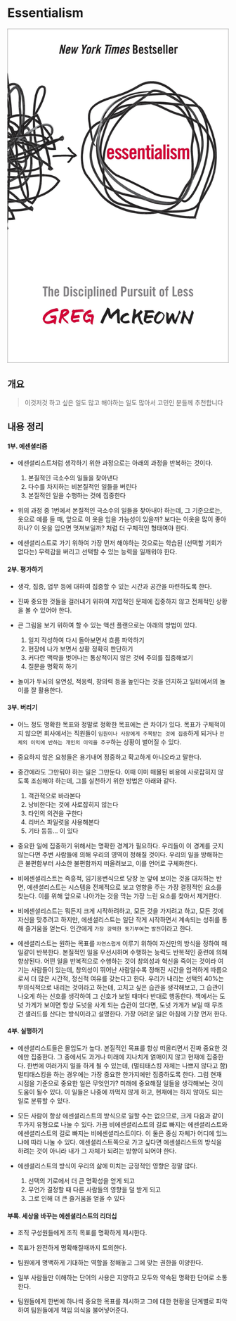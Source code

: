 # Essentialism

![essentialism_cover](./images/essentialism.jpeg)


## 개요
> 이것저것 하고 싶은 일도 많고 해야하는 일도 많아서 고민인 분들께 추천합니다 


## 내용 정리
#### 1부. 에센셜리즘
- 에센셜리스트처럼 생각하기 위한 과정으로는 아래의 과정을 반복하는 것이다.
  1. 본질적인 극소수의 일들을 찾아낸다
  2. 다수를 차지하는 비본질적인 일들을 버린다 
  3. 본질적인 일을 수행하는 것에 집중한다
  
- 위의 과정 중 1번에서 본질적인 극소수의 일들을 찾아내야 하는데, 그 기준으로는, 옷으로 예를 들 때, 앞으로 이 옷을 입을 가능성이 있을까? 보다는 이옷을 많이 좋아하나? 이 옷을 입으면 멋져보일까? 처럼 더 구체적인 형태여야 한다.

- 에센셜리스트로 가기 위하여 가장 먼저 해야하는 것으로는 학습된 (선택할 기회가 없다는) 무력감을 버리고 선택할 수 있는 능력을 일깨워야 한다.



#### 2부. 평가하기

- 생각, 집중, 업무 등에 대하여 집중할 수 있는 시간과 공간을 마련하도록 한다.

- 진짜 중요한 것들을 걸러내기 위하여 지엽적인 문제에 집중하지 않고 전체적인 상황을 볼 수 있어야 한다.

- 큰 그림을 보기 위하여 할 수 있는 액션 플랜으로는 아래의 방법이 있다.
  1. 일지 작성하여 다시 돌아보면서 흐름 파악하기
  2. 현장에 나가 보면서 상황 정확히 판단하기
  3. 커다란 맥락을 벗어나는 통상적이지 않은 것에 주의를 집중해보기
  4. 질문을 명확히 하기

- 놀이가 두뇌의 유연성, 적응력, 창의력 등을 높인다는 것을 인지하고 일터에서의 놀이를 잘 활용한다.



#### 3부. 버리기

- 어느 정도 명확한 목표와 정말로 정확한 목표에는 큰 차이가 있다. 목표가 구체적이지 않으면 회사에서는 직원들이 `임원이나 사장에게 주목받는 것에 집중`하게 되거나 `전체의 이익에 반하는 개인의 이익을 추구`하는 상황이 벌어질 수 있다.

- 중요하지 않은 요청들은 용기내어 정중하고 확고하게 아니오라고 말한다. 

- 중간에라도 그만둬야 하는 일은 그만둔다. 이때 이미 매몰된 비용에 사로잡히지 않도록 조심해야 하는데, 그를 실천하기 위한 방법은 아래와 같다.
  1. 객관적으로 바라본다
  2. 낭비한다는 것에 사로잡히지 않는다
  3. 타인의 의견을 구한다
  4. 리버스 파일럿을 사용해본다
  4. 기타 등등... 이 있다

- 중요한 일에 집중하기 위해서는 명확한 경계가 필요하다. 우리들이 이 경계를 긋지 않는다면 주변 사람들에 의해 우리의 영역이 정해질 것이다. 우리의 일을 방해하는 큰 불편함부터 사소한 불편함까지 떠올려보고, 이를 언어로 구체화한다.

- 비에센셜리스트는 즉흥적, 임기응변식으로 당장 눈 앞에 보이는 것을 대처하는 반면, 에센셜리스트는 시스템을 전체적으로 보고 영향을 주는 가장 결정적인 요소를 찾는다. 이를 위해 앞으로 나아가는 것을 막는 가장 느린 요소를 찾아서 제거한다.

- 비에센셜리스트는 뭐든지 크게 시작하려하고, 모든 것을 가지려고 하고, 모든 것에 자신을 맞추려고 하지만, 에센셜리스트는 일단 작게 시작하면서 계속되는 성취를 통해 즐거움을 얻는다. 인간에게 `가장 강력한 동기부여`는 `발전`이라고 한다.

- 에센셜리스트는 원하는 목표를 `자연스럽게` 이루기 위하여 자신만의 방식을 정하여 매일같이 반복한다. 본질적인 일을 우선시하며 수행하는 능력도 반복적인 훈련에 의해 향상된다. 어떤 일을 반복적으로 수행하는 것이 창의성과 혁신을 죽이는 것이라 여기는 사람들이 있는데, 창의성이 뛰어난 사람일수록 정해진 시간을 엄격하게 따름으로서 더 많은 시간적, 정신적 여유를 갖는다고 한다. 우리가 내리는 선택의 40%는 무의식적으로 내리는 것이라고 하는데, 고치고 싶은 습관을 생각해보고, 그 습관이 나오게 하는 신호를 생각하여 그 신호가 보일 때마다 반대로 행동한다. 책에서는 도넛 가게가 보이면 항상 도넛을 사게 되는 습관이 있다면, 도넛 가게가 보일 때 무조건 샐러드를 산다는 방식이라고 설명한다. 가장 어려운 일은 아침에 가장 먼저 한다.



#### 4부. 실행하기
- 에센셜리스트들은 몰입도가 높다. 본질적인 목표를 항상 떠올리면서 진짜 중요한 것에만 집중한다. 그 중에서도 과거나 미래에 지나치게 얽매이지 않고 현재에 집중한다. 한번에 여러가지 일을 하게 될 수 있는데, (멀티태스킹 자체는 나쁘지 않다고 함) 멀티태스킹을 하는 경우에는 가장 중요한 한가지에만 집중하도록 한다. 그럼 현재 시점을 기준으로 중요한 일은 무엇인가? 미래에 중요해질 일들을 생각해보는 것이 도움이 될수 있다. 이 일들은 나중에 까먹지 않게 하고, 현재에는 하지 않아도 되는 일로 분류할 수 있다.

- 모든 사람이 항상 에센셜리스트의 방식으로 일할 수는 없으므로, 크게 다음과 같이 두가지 유형으로 나눌 수 있다. 가끔 비에센셜리스트의 길로 빠지는 에센셜리스트와 에센셜리스트의 길로 빠지는 비에센셜리스트이다. 이 둘은 중심 자체가 어디에 있느냐에 따라 나눌 수 있다. 에센셜리스트쪽으로 가고 싶다면 에센셜리스트의 방식을 하려는 것이 아니라 내가 그 자체가 되려는 방향이 되어야 한다.

- 에센셜리스트의 방식이 우리의 삶에 미치는 긍정적인 영향은 정말 많다. 
  1. 선택의 기로에서 더 큰 명확성을 얻게 되고
  2. 무언가 결정할 때 다른 사람들의 영향을 덜 받게 되고
  3. 그로 인해 더 큰 즐거움을 얻을 수 있다



#### 부록. 세상을 바꾸는 에센셜리스트의 리더십

- 조직 구성원들에게 조직 목표를 명확하게 제시한다. 

- 목표가 완전하게 명확해질때까지 토의한다. 

- 팀원에게 명백하게 기대하는 역할을 정해놓고 그에 맞는 권한을 이양한다. 

- 일부 사람들만 이해하는 단어의 사용은 지양하고 모두와 약속된 명확한 단어로 소통한다. 

- 팀원들에게 한번에 하나씩 중요한 목표를 제시하고 그에 대한 현황을 단계별로 파악하여 팀원들에게 책임 의식을 불어넣어준다.


